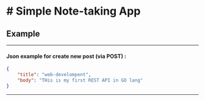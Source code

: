# # Simple Note-taking App 

## Example
_________________________________________________

#### Json example for create new post (via POST) :
```json
{
    "title": "web-develompent",
    "body": "THis is my first REST API in GO lang"
}
```
_________________________________________________

